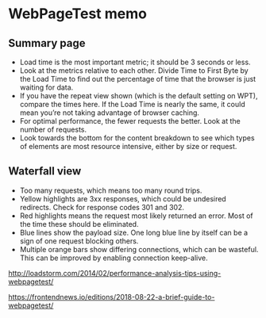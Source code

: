 # WebPageTest memo

## Summary page

- Load time is the most important metric; it should be 3 seconds or less.
- Look at the metrics relative to each other. Divide Time to First Byte by the Load Time to find out the percentage of time that the browser is just waiting for data.
- If you have the repeat view shown (which is the default setting on WPT), compare the times here. If the Load Time is nearly the same, it could mean you’re not taking advantage of browser caching.
- For optimal performance, the fewer requests the better. Look at the number of requests.
- Look towards the bottom for the content breakdown to see which types of elements are most resource intensive, either by size or request.

## Waterfall view

- Too many requests, which means too many round trips.
- Yellow highlights are 3xx responses, which could be undesired redirects. Check for response codes 301 and 302.
- Red highlights means the request most likely returned an error. Most of the time these should be eliminated.
- Blue lines show the payload size. One long blue line by itself can be a sign of one request blocking others.
- Multiple orange bars show differing connections, which can be wasteful. This can be improved by enabling connection keep-alive.

<http://loadstorm.com/2014/02/performance-analysis-tips-using-webpagetest/>

<https://frontendnews.io/editions/2018-08-22-a-brief-guide-to-webpagetest/>
